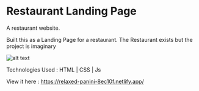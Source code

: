 # Restaurant Landing Page
 A restaurant website.
 
 Built this as a Landing Page for a restaurant. The Restaurant exists but the project is imaginary 
 
 ![alt text](https://github.com/[jeffkojobans5]/[Restaurant-Website]/images/[main]/github_readme.png?raw=true)

 Technologies Used : HTML | CSS | Js
 
 View it here : https://relaxed-panini-8ec10f.netlify.app/
 
 
